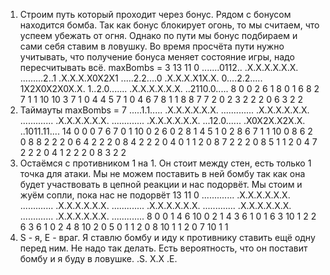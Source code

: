 1. Строим путь который проходит через бонус. Рядом с бонусом находится бомба. Так как бонус блокирует огонь, то мы 
считаем, что успеем убежать от огня. Однако по пути мы бонус подбираем и сами себя ставим в ловушку. Во время просчёта 
пути нужно учитывать, что получение бонуса меняет состояние игры, надо пересчитывать всё.
maxBombs = 3
13 11 0
.......0112..
.X.X.X.X.X.X.
.........2..1
.X.X.X.X0X2X1
.....2.2....0
.X.X.X.X1X.X.
0....2.2.....
1X2X0X2X0X.X.
1..2.0.......
.X.X.X.X.X.X.
..2110.0.....
8
0 0 2 6 1 8
0 1 6 8 2 7
1 1 10 10 3 7
1 0 4 4 5 7
1 0 4 6 7 8
1 1 8 8 7 7
2 0 2 3 2 2
2 0 6 3 2 2
2. Таймауты
maxBombs = 7
.....1.1.....
.X.X.X.X.X.X.
.............
.X.X.X.X.X.X.
.............
.X.X.X.X.X.X.
.............
.X.X.X.X.X.X.
...12.0......
.X0X2X.X2X.X.
..1011.11....
14
0 0 0 7 6 7
0 1 10 0 2 6
0 2 8 1 4 5
1 0 2 8 6 7
1 1 10 0 8 6
2 0 8 8 2 2
2 0 6 4 2 2
2 0 8 4 2 2
2 0 4 0 1 1
2 0 8 7 2 2
2 0 8 5 1 1
2 0 4 7 2 2
2 0 4 1 2 2
2 0 8 3 2 2
3. Остаёмся с противником 1 на 1. Он стоит между стен, есть только 1 точка для атаки. Мы не можем поставить в ней бомбу
так как она будет участвовать в цепной реакции и нас подорвёт. Мы стоим и жуём сопли, пока нас не подорвёт
13 11 0
.............
.X.X.X.X.X.X.
.............
.X.X.X.X.X.X.
.............
.X.X.X.X.X.X.
.............
.X.X.X.X.X.X.
.............
.X.X.X.X.X.X.
.............
8
0 0 1 4 6 10
0 2 1 4 3 6
1 0 1 6 3 10
1 2 2 6 3 6
1 0 2 4 8 10
2 0 5 0 1 1
2 0 8 10 1 1
2 0 7 10 1 1
4. S - я, E - враг. Я ставлю бомбу и иду к противнику ставить ещё одну перед ним. Не надо так делать. Есть вероятность,
что он поставит бомбу и я буду в ловушке.
.S.
X.X
.E.